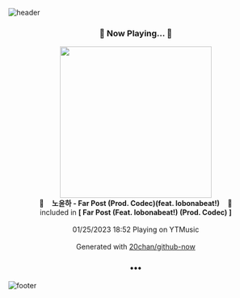 ![header](https://capsule-render.vercel.app/api?type=wave&height=170&section=header&text=Hi.%20I'm%20SHIFT&fontColor=090707&fontAlignX=45&fontAlignY=65&fontSize=100)

<h3 align="center">🎵 Now Playing... 🎵</h3>
<p align="center">
  <a href="https://music.youtube.com/watch?v=QVpk_x96UjU">
    <img width="300" src="https://lh3.googleusercontent.com/S74G4zAWePBnfLjNyGWRrW9WdzJacszykV67PJKcCV9fHIyx7Z5yRtG6lX9IhpF6DXNmiWIP3AmSCj13">
  </a>
  <br>
  🎵&nbsp&nbsp&nbsp <b>노윤하 - Far Post (Prod. Codec)(feat. lobonabeat!)</b> &nbsp&nbsp&nbsp🎵
  <br>
  included in <b>[ Far Post (Feat. lobonabeat!) (Prod. Codec) ]</b>
  
  <br />
  <br />
  01/25/2023 18:52 Playing on YTMusic
  <br />
  <br />
  Generated with <a href="https://github.com/20chan/github-now">20chan/github-now</a>
</p>

<h3 align="center">•••</h3>

![footer](https://capsule-render.vercel.app/api?type=wave&height=150&section=footer)
